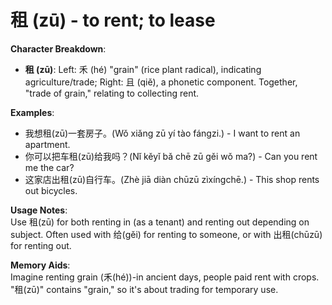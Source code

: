 # **租 (zū) - to rent; to lease**

**Character Breakdown**:  
- **租 (zū)**: Left: 禾 (hé) "grain" (rice plant radical), indicating agriculture/trade; Right: 且 (qiě), a phonetic component. Together, "trade of grain," relating to collecting rent.

**Examples**:  
- 我想租(zū)一套房子。(Wǒ xiǎng zū yí tào fángzi.) - I want to rent an apartment.  
- 你可以把车租(zū)给我吗？(Nǐ kěyǐ bǎ chē zū gěi wǒ ma?) - Can you rent me the car?  
- 这家店出租(zū)自行车。(Zhè jiā diàn chūzū zìxíngchē.) - This shop rents out bicycles.

**Usage Notes**:  
Use 租(zū) for both renting in (as a tenant) and renting out depending on subject. Often used with 给(gěi) for renting to someone, or with 出租(chūzū) for renting out.

**Memory Aids**:  
Imagine renting grain (禾(hé))-in ancient days, people paid rent with crops. "租(zū)" contains "grain," so it's about trading for temporary use.